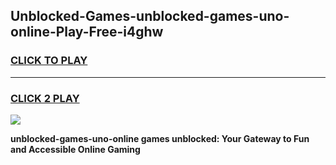 
## Unblocked-Games-unblocked-games-uno-online-Play-Free-i4ghw
<h3>
<a href="https://premium76.site?title=unblocked-games-uno-online&ref=23A">CLICK TO PLAY</a></h3>
<hr>

<h3>
<a href="https://premium76.site?title=unblocked-games-uno-online&ref=23A">CLICK 2 PLAY</a>
  
</h3>

<a href="https://premium76.site?title=unblocked-games-uno-online&ref=23A"><img src="https://clearcache.store/games.png"></a>


**unblocked-games-uno-online games unblocked: Your Gateway to Fun and Accessible Online Gaming**
